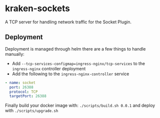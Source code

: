 # kraken-sockets
A TCP server for handling network traffic for the Socket Plugin.

## Deployment

Deployment is managed through helm there are a few things to handle manually:

- Add `--tcp-services-configmap=ingress-nginx/tcp-services` to the `ingress-nginx` controller deployment
- Add the following to the `ingress-nginx-controller` service 
```yaml
- name: socket
  port: 26388
  protocol: TCP
  targetPort: 26388
```

Finally build your docker image with: `./scripts/build.sh 0.0.1` and deploy with `./scripts/upgrade.sh` 